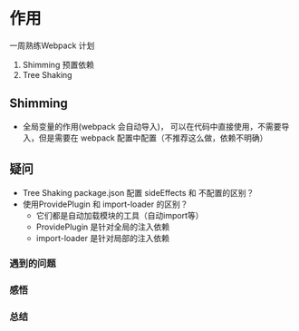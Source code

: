 # 作用

一周熟练Webpack 计划
1. Shimming 预置依赖
2. Tree Shaking


## Shimming
- 全局变量的作用(webpack 会自动导入)， 可以在代码中直接使用，不需要导入，但是需要在 webpack 配置中配置（不推荐这么做，依赖不明确）


## 疑问

- Tree Shaking package.json 配置 sideEffects 和 不配置的区别？
- 使用ProvidePlugin 和 import-loader 的区别？
  - 它们都是自动加载模块的工具（自动import等）
  - ProvidePlugin 是针对全局的注入依赖
  - import-loader 是针对局部的注入依赖


### 遇到的问题

### 感悟


### 总结


